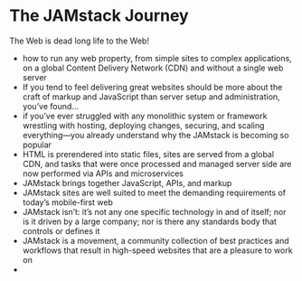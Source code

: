 # The JAMstack Journey
The Web is dead long life to the Web!

* how to run any web property, from simple sites to complex applications, on a global Content Delivery Network (CDN) and without a single web server
* If you tend to feel delivering great websites should be more about the craft of markup and JavaScript than server setup and administration, you’ve found...
* if you’ve ever struggled with any monolithic system or framework wrestling with hosting, deploying changes, securing, and scaling everything—you already understand why the JAMstack is becoming so popular
* HTML is prerendered into static files, sites are served from a global CDN, and tasks that were once processed and managed server side are now performed via APIs and microservices
* JAMstack brings together JavaScript, APIs, and markup
* JAMstack sites are well suited to meet the demanding requirements of today’s mobile-first web
* JAMstack isn’t: it’s not any one specific technology in and of itself; nor is it driven by a large company;  nor is there any standards body that controls or defines it
* JAMstack is a movement, a community collection of best practices and workflows that result in high-speed websites that are a pleasure to work on
* 

